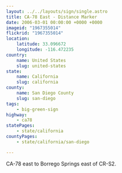 ```yaml
---
layout: ../../layouts/sign/single.astro
title: CA-78 East - Distance Marker
date: 2006-03-01 00:00:00 +0000 +0000
imageid: "1967355014"
flickrid: "1967355014"
location:
    latitude: 33.096672
    longitude: -116.472235
country:
    name: United States
    slug: united-states
state:
    name: California
    slug: california
county:
    name: San Diego County
    slug: san-diego
tags:
    - big-green-sign
highway:
    - ca78
statePages:
    - state/california
countyPages:
    - state/california/san-diego

---
```

CA-78 east to Borrego Springs east of CR-S2.